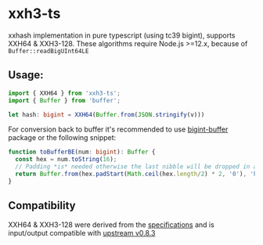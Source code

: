 # xxh3-ts
xxhash implementation in pure typescript (using tc39 bigint), supports XXH64 & XXH3-128.
These algorithms require Node.js >=12.x, because of `Buffer::readBigUInt64LE`

## Usage:
```ts
import { XXH64 } from 'xxh3-ts';
import { Buffer } from 'buffer';

let hash: bigint = XXH64(Buffer.from(JSON.stringify(v)))
```
For conversion back to buffer it's recommended to use [bigint-buffer](https://www.npmjs.com/package/bigint-buffer) package or the following snippet:
```ts
function toBufferBE(num: bigint): Buffer {
  const hex = num.toString(16);
  // Padding *is* needed otherwise the last nibble will be dropped in an edge case
  return Buffer.from(hex.padStart(Math.ceil(hex.length/2) * 2, '0'), 'hex');
}
```

## Compatibility
XXH64 & XXH3-128 were derived from the [specifications](https://github.com/Cyan4973/xxHash/blob/v0.8.3/doc/xxhash_spec.md#xxh3-algorithm-overview) and is input/output compatible with [upstream v0.8.3](https://github.com/Cyan4973/xxHash/blob/v0.8.3)

